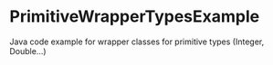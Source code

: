 # PrimitiveWrapperTypesExample
Java code example for wrapper classes for primitive types (Integer, Double...)
